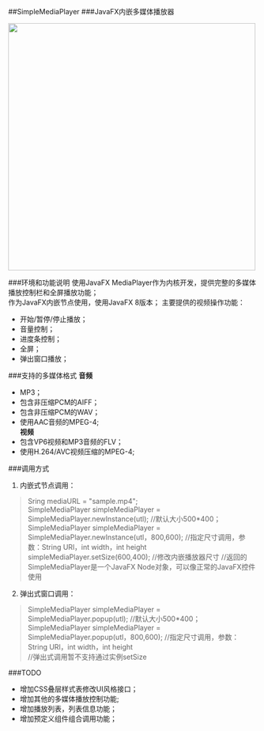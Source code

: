 ##SimpleMediaPlayer
###JavaFX内嵌多媒体播放器  
  
  <img src="https://github.com/Al-assad/Simple-Media-Player/blob/master/sample.PNG" width="500" whight="auto">
  
###环境和功能说明
使用JavaFX MediaPlayer作为内核开发，提供完整的多媒体播放控制栏和全屏播放功能；  
作为JavaFX内嵌节点使用，使用JavaFX 8版本；
主要提供的视频操作功能：
* 开始/暂停/停止播放；
* 音量控制；
* 进度条控制；
* 全屏；
* 弹出窗口播放；


###支持的多媒体格式
**音频**  
* MP3；  
* 包含非压缩PCM的AIFF；  
* 包含非压缩PCM的WAV；  
* 使用AAC音频的MPEG-4;  
**视频**  
* 包含VP6视频和MP3音频的FLV；  
* 使用H.264/AVC视频压缩的MPEG-4;  


###调用方式
1. 内嵌式节点调用：  
>Sring mediaURL = "sample.mp4";  
SimpleMediaPlayer simpleMediaPlayer = SimpleMediaPlayer.newInstance(utl);  //默认大小500*400；  
SimpleMediaPlayer simpleMediaPlayer = SimpleMediaPlayer.newInstance(utl，800,600);  //指定尺寸调用，参数：String URl，int width，int height  
simpleMediaPlayer.setSize(600,400);           //修改内嵌播放器尺寸
//返回的SimpleMediaPlayer是一个JavaFX Node对象，可以像正常的JavaFX控件使用  
2. 弹出式窗口调用：
>SimpleMediaPlayer simpleMediaPlayer = SimpleMediaPlayer.popup(utl);  //默认大小500*400；  
 SimpleMediaPlayer simpleMediaPlayer = SimpleMediaPlayer.popup(utl，800,600);  //指定尺寸调用，参数：String URl，int width，int height  
 //弹出式调用暂不支持通过实例setSize
  
     
###TODO
* 增加CSS叠层样式表修改UI风格接口；  
* 增加其他的多媒体播放控制功能;  
* 增加播放列表，列表信息功能；  
* 增加预定义组件组合调用功能；  


